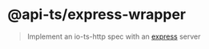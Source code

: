 # @api-ts/express-wrapper

> Implement an io-ts-http spec with an [express] server

[express]: https://github.com/expressjs/express
